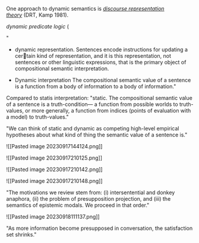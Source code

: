 One approach to dynamic semantics is _[discourse representation theory](https://plato.stanford.edu/archives/win2021/entries/discourse-representation-theory/)_ (DRT, Kamp 1981).

_dynamic predicate logic_ (


"
- dynamic representation. 
Sentences encode instructions for updating a certain kind of representation, and it is this representation, not sentences or other linguistic expressions, that is the primary object of compositional semantic interpretation. 

- Dynamic interpretation
The compositional semantic value of a sentence is a function from a body of information to a body of information."


Compared to statis interpretation:
"static. The compositional semantic value of a sentence is a truth-condition— a function from possible worlds to truth-values, or more generally, a function from indices (points of evaluation with a model) to truth-values."


"We can think of static and dynamic as competing high-level empirical hypotheses about what kind of thing the semantic value of a sentence is."



![[Pasted image 20230917144124.png]]



![[Pasted image 20230917210125.png]]

![[Pasted image 20230917210142.png]]

![[Pasted image 20230917210148.png]]


"The motivations we review stem from: (i) intersentential and donkey anaphora, (ii) the problem of presupposition projection, and (iii) the semantics of epistemic modals. We proceed in that order."

![[Pasted image 20230918111137.png]]

"As more information become presupposed in conversation, the satisfaction set shrinks."

